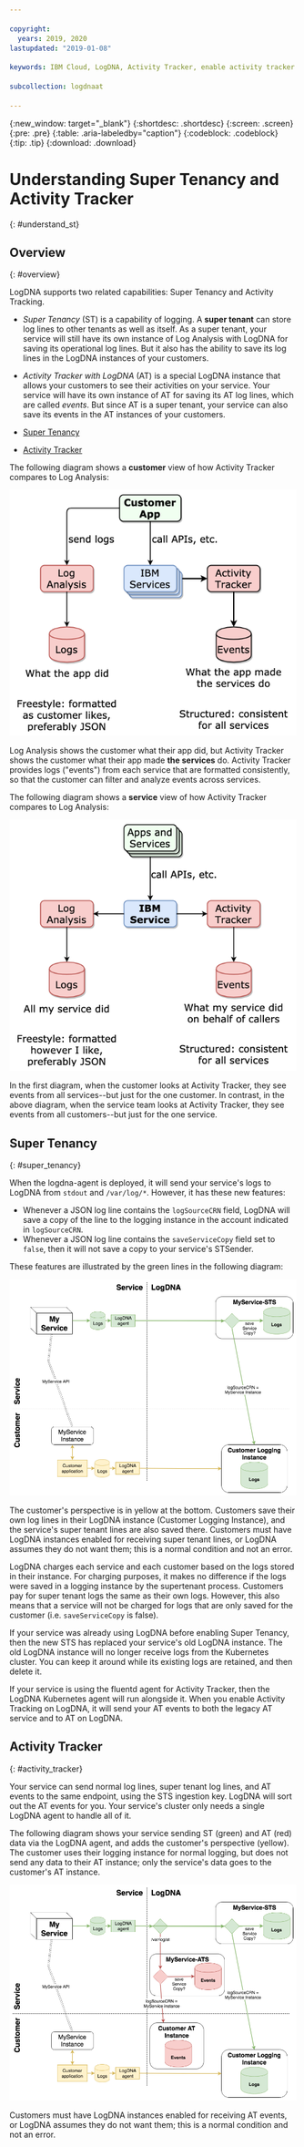 ```yaml
---

copyright:
  years: 2019, 2020
lastupdated: "2019-01-08"

keywords: IBM Cloud, LogDNA, Activity Tracker, enable activity tracker

subcollection: logdnaat

---
```


{:new_window: target="_blank"}
{:shortdesc: .shortdesc}
{:screen: .screen}
{:pre: .pre}
{:table: .aria-labeledby="caption"}
{:codeblock: .codeblock}
{:tip: .tip}
{:download: .download}

# Understanding Super Tenancy and Activity Tracker
{: #understand_st}

## Overview
{: #overview}

LogDNA supports two related capabilities: Super Tenancy and Activity Tracking.

* *Super Tenancy* (ST) is a capability of logging. A **super tenant** can store log lines to other tenants as well as itself. As a super tenant, your service will still have its own instance of Log Analysis with LogDNA for saving its operational log lines. But it also has the ability to save its log lines in the LogDNA instances of your customers.

* *Activity Tracker with LogDNA* (AT) is a special LogDNA instance that allows your customers to see their activities on your service. Your service will have its own instance of AT for saving its AT log lines, which are called *events*. But since AT is a super tenant, your service can also save its events in the AT instances of your customers.

* [Super Tenancy](/docs/services/Activity-Tracker-with-LogDNA/ibm-internal-only?topic=logdnaat-understand_st#super_tenancy)
* [Activity Tracker](/docs/services/Activity-Tracker-with-LogDNA/ibm-internal-only?topic=logdnaat-understand_st#activity_tracker)

The following diagram shows a **customer** view of how Activity Tracker compares to Log Analysis:

![Log Analysis vs. Activity Tracker for customer](images/LAvsAT-customer.png)

Log Analysis shows the customer what their app did, but Activity Tracker shows the customer what their app made **the services** do. Activity Tracker provides logs ("events") from each service that are formatted consistently, so that the customer can filter and analyze events across services.

The following diagram shows a **service** view of how Activity Tracker compares to Log Analysis:

![Log Analysis vs. Activity Tracker for service](images/LAvsAT-service.png)

In the first diagram, when the customer looks at Activity Tracker, they see events from all services--but just for the one customer. In contrast, in the above diagram, when the service team looks at Activity Tracker, they see events from all customers--but just for the one service.


## Super Tenancy
{: #super_tenancy}

When the logdna-agent is deployed, it will send your service's logs to LogDNA from `stdout` and `/var/log/*`. However, it has these new features:

* Whenever a JSON log line contains the `logSourceCRN` field, LogDNA will save a copy of the line to the logging instance in the account indicated in `logSourceCRN`.
* Whenever a JSON log line contains the `saveServiceCopy` field set to `false`, then it will not save a copy to your service's STSender.

These features are illustrated by the green lines in the following diagram:

![ST complete](images/ST-instructions.png)

The customer's perspective is in yellow at the bottom. Customers save their own log lines in their LogDNA instance (Customer Logging Instance), and the service's super tenant lines are also saved there. Customers must have LogDNA instances enabled for receiving super tenant lines, or LogDNA assumes they do not want them; this is a normal condition and not an error.

LogDNA charges each service and each customer based on the logs stored in their instance. For charging purposes, it makes no difference if the logs were saved in a logging instance by the supertenant process. Customers pay for super tenant logs the same as their own logs. However, this also means that a service will not be charged for logs that are only saved for the customer (i.e. `saveServiceCopy` is false).

If your service was already using LogDNA before enabling Super Tenancy, then the new STS has replaced your service's old LogDNA instance. The old LogDNA instance will no longer receive logs from the Kubernetes cluster. You can keep it around while its existing logs are retained, and then delete it.

If your service is using the fluentd agent for Activity Tracker, then the LogDNA Kubernetes agent will run alongside it. When you enable Activity Tracking on LogDNA, it will send your AT events to both the legacy AT service and to AT on LogDNA.

## Activity Tracker
{: #activity_tracker}

Your service can send normal log lines, super tenant log lines, and AT events to the same endpoint, using the STS ingestion key. LogDNA will sort out the AT events for you. Your service's cluster only needs a single LogDNA agent to handle all of it.

The following diagram shows your service sending ST (green) and AT (red) data via the LogDNA agent, and adds the customer's perspective (yellow). The customer uses their logging instance for normal logging, but does not send any data to their AT instance; only the service's data goes to the customer's AT instance.

![summary](images/ST-AT-instructions.png)

Customers must have LogDNA instances enabled for receiving AT events, or LogDNA assumes they do not want them; this is a normal condition and not an error.
